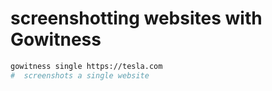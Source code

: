 # screenshotting websites with Gowitness

```bash
gowitness single https://tesla.com
#  screenshots a single website
```
